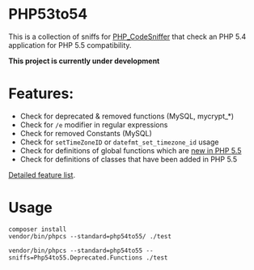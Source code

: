 PHP53to54
===============================================================================
This is a collection of sniffs for [PHP_CodeSniffer](http://pear.php.net/PHP_CodeSniffer) that check an PHP 5.4 application for PHP 5.5 compatibility.

**This project is currently under development**

# Features:
* Check for deprecated & removed functions (MySQL, mycrypt_*)
* Check for `/e` modifier in regular expressions
* Check for removed Constants (MySQL)
* Check for `setTimeZoneID` or `datefmt_set_timezone_id` usage
* Check for definitions of global functions which are [new in PHP 5.5](http://www.php.net/manual/en/migration55.new-functions.php)
* Check for definitions of classes that have been added in PHP 5.5

[Detailed feature list](FEATURES.md).

# Usage

	composer install
	vendor/bin/phpcs --standard=php54to55/ ./test

	vendor/bin/phpcs --standard=php54to55 --sniffs=Php54to55.Deprecated.Functions ./test
